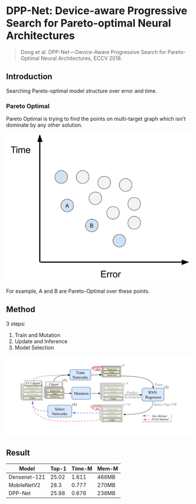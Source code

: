# DPP-Net: Device-aware Progressive Search for Pareto-optimal Neural Architectures

> Dong et al. DPP-Net — Device-Aware Progressive Search for Pareto-Optimal Neural Architectures, ECCV 2018.

## Introduction

Searching Pareto-optimal model structure over error and time.

### Pareto Optimal

Pareto Optimal is trying to find the points on multi-target graph which isn't dominate by any other solution.

![](error-time.png)

For example, A and B are Pareto-Optimal over these points.

## Method

3 steps:
1. Train and Mutation
2. Update and Inference
3. Model Selection

![](model.png)

## Result

| Model        | Top-1 | Time-M | Mem-M |
|--------------|-------|--------|-------|
| Densenet-121 | 25.02 | 1.611  | 466MB |
| MobileNetV2  | 28.3  | 0.777  | 270MB |
| DPP-Net      | 25.98 | 0.676  | 238MB |
